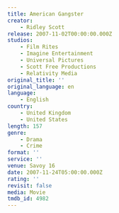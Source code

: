 ```yaml
---
title: American Gangster
creator:
    - Ridley Scott
release: 2007-11-02T00:00:00.000Z
studios:
    - Film Rites
    - Imagine Entertainment
    - Universal Pictures
    - Scott Free Productions
    - Relativity Media
original_title: ''
original_language: en
language:
    - English
country:
    - United Kingdom
    - United States
length: 157
genre:
    - Drama
    - Crime
format: ''
service: ''
venue: Savoy 16
date: 2007-11-24T05:00:00.000Z
rating: ''
revisit: false
media: Movie
tmdb_id: 4982
---
```



